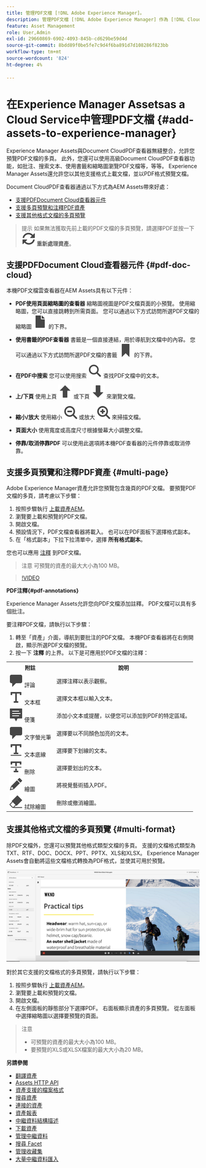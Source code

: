 ```yaml
---
title: 管理PDF文檔 [!DNL Adobe Experience Manager]。
description: 管理PDF文檔 [!DNL Adobe Experience Manager] 作為 [!DNL Cloud Service]。
feature: Asset Management
role: User,Admin
exl-id: 29660869-6902-4093-845b-cd629be59d4d
source-git-commit: 8bdd89f0be5fe7c9d4f6ba891d7d108286f823bb
workflow-type: tm+mt
source-wordcount: '824'
ht-degree: 4%

---
```


# 在Experience Manager Assetsas a Cloud Service中管理PDF文檔 {#add-assets-to-experience-manager}

Experience Manager Assets與Document CloudPDF查看器無縫整合，允許您預覽PDF文檔的多頁。 此外，您還可以使用高級Document CloudPDF查看器功能，如批注、搜索文本、使用書籤和縮略圖瀏覽PDF文檔等，等等。 Experience Manager Assets還允許您以其他支援格式上載文檔，並以PDF格式預覽文檔。

Document CloudPDF查看器通過以下方式為AEM Assets帶來好處：
* [支援PDFDocument Cloud查看器元件](#pdf-doc-cloud)
* [支援多頁預覽和注釋PDF資產](#multi-page)
* [支援其他格式文檔的多頁預覽](#multi-format)

> 提示
> 如果無法獲取先前上載的PDF文檔的多頁預覽，請選擇PDF並按一下 **![重新處理](/help/assets/assets/Reprocess.svg) 重新處理資產**。

## 支援PDFDocument Cloud查看器元件 {#pdf-doc-cloud}

本機PDF文檔雲查看器在AEM Assets具有以下元件：

* **PDF使用頁面縮略圖的查看器** 縮略圖視圖是PDF文檔頁面的小預覽。 使用縮略圖，您可以直接跳轉到所需頁面。 您可以通過以下方式訪問所選PDF文檔的縮略圖 ![縮略圖](/help/assets/assets/thumbnail.svg) 的下界。

* **使用書籤的PDF查看器** 書籤是一個直接連結，用於導航到文檔中的內容。 您可以通過以下方式訪問所選PDF文檔的書籤 ![書籤](/help/assets/assets/bookmark.svg) 的下界。

* **在PDF中搜索** 您可以使用搜索 ![搜索](/help/assets/assets/Search.svg) 查找PDF文檔中的文本。

* **上/下頁** 使用上頁 ![上頁](/help/assets/assets/ArrowUp.svg) 或下頁 ![向下頁](/help/assets/assets/ArrowDown.svg) 來瀏覽文檔。

* **縮小/放大** 使用縮小 ![縮小](/help/assets/assets/ZoomOut.svg) 或放大 ![放大](/help/assets/assets/ZoomIn.svg) 來掃描文檔。

* **頁面大小** 使用寬度或高度尺寸根據螢幕大小調整文檔。

* **停靠/取消停靠PDF** 可以使用此選項將本機PDF查看器的元件停靠或取消停靠。

## 支援多頁預覽和注釋PDF資產 {#multi-page}

Adobe Experience Manager資產允許您預覽包含幾頁的PDF文檔。 要預覽PDF文檔的多頁，請考慮以下步驟：

1. 按照步驟執行 [上載資產AEM](https://experienceleague.adobe.com/docs/experience-manager-cloud-service/content/assets/manage/add-assets.html?lang=en)。
1. 瀏覽要上載和預覽的PDF文檔。
1. 開啟文檔。
1. 預設情況下，PDF文檔查看器將載入。 也可以在PDF面板下選擇格式副本。
1. 在「格式副本」下拉下拉清單中，選擇 **所有格式副本**。

您也可以應用 [注釋](#pdf-annotations) 到PDF文檔。

> 注意
> 可預覽的資產的最大大小為100 MB。

>[!VIDEO](https://video.tv.adobe.com/v/3409355)

<!--
![Multi-page Preview](/help/assets/assets/multi-page.png)
-->

**PDF注釋{#pdf-annotations}**

Experience Manager Assets允許您向PDF文檔添加註釋。 PDF文檔可以具有多個批注。

要注釋PDF文檔，請執行以下步驟：
1. 轉至「資產」介面，導航到要批注的PDF文檔。 本機PDF查看器將在右側開啟，顯示所選PDF文檔的預覽。
1. 按一下 **注釋** 的上界。
以下是可應用於PDF文檔的注釋：

<table>
        <tr>
             <th> 附註 </th>
            <th> 說明 </th>
        </tr>
        <tr>
           <td> <img src="/help/assets/assets/Comment.svg"> 評論 </td>
            <td> 選擇注釋以表示觀察。 </td>
        </tr>
        <tr>
            <td> <img src="/help/assets/assets/Text.svg"> 文本框 </td>
            <td> 選擇文本框以輸入文本。 </td>
        </tr>
        <tr>
            <td> <img src="/help/assets/assets/Note.svg"> 便箋 </td>
            <td> 添加小文本或提醒，以便您可以添加到PDF的特定區域。 </td>
        </tr>
        <tr>
            <td> <img src="/help/assets/assets/Comment.svg"> 文字螢光筆 </td>
            <td> 選擇要以不同顏色加亮的文本。 </td>
        </tr>
        <tr>
            <td> <img src="/help/assets/assets/TextUnderline.svg"> 文本底線 </td>
            <td> 選擇要下划線的文本。 </td>
        </tr>
        <tr>
            <td> <img src="/help/assets/assets/TextStrikethrough.svg"> 刪除 </td>
            <td> 選擇要划出的文本。 </td>
        </tr>
        <tr>
            <td> <img src="/help/assets/assets/Draw.svg"> 繪圖 </td>
            <td> 將視覺藝術插入PDF。 </td>
        </tr>
        <tr>
            <td> <img src="/help/assets/assets/Erase.svg"> 拭除繪圖 </td>
             <td> 刪除或撤消繪圖。 </td>
        </tr>
    </table>

## 支援其他格式文檔的多頁預覽 {#multi-format}

除PDF文檔外，您還可以預覽其他格式類型文檔的多頁。 支援的文檔格式類型為TXT、RTF、DOC、DOCX、PPT、PPTX、XLS和XLSX。 Experience Manager Assets會自動將這些文檔格式轉換為PDF格式，並使其可用於預覽。

![多頁預覽其他格式的文檔](/help/assets/assets/multi-page-other-formats.png)

對於其它支援的文檔格式的多頁預覽，請執行以下步驟：
1. 按照步驟執行 [上載資產AEM](https://experienceleague.adobe.com/docs/experience-manager-cloud-service/content/assets/manage/add-assets.html?lang=en)。
1. 瀏覽要上載和預覽的文檔。
1. 開啟文檔。
1. 在左側面板的靜態部分下選擇PDF。 右面板顯示資產的多頁預覽。 從左面板中選擇縮略圖以選擇要預覽的頁面。

> 注意
> * 可預覽的資產的最大大小為100 MB。
> * 要預覽的XLS或XLSX檔案的最大大小為20 MB。
>


**另請參閱**

* [翻譯資產](translate-assets.md)
* [Assets HTTP API](mac-api-assets.md)
* [資產支援的檔案格式](file-format-support.md)
* [搜尋資產](search-assets.md)
* [連接的資產](use-assets-across-connected-assets-instances.md)
* [資產報表](asset-reports.md)
* [中繼資料結構描述](metadata-schemas.md)
* [下載資產](download-assets-from-aem.md)
* [管理中繼資料](manage-metadata.md)
* [搜尋 Facet](search-facets.md)
* [管理收藏集](manage-collections.md)
* [大量中繼資料匯入](metadata-import-export.md)
